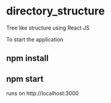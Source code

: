 # directory_structure
Tree like structure using React JS

To start the application 
## npm install 

## npm start

runs on http://localhost:3000
